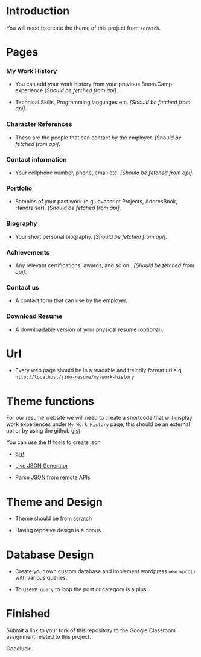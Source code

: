# Introduction

You will need to create the theme of this project from `scratch`.

# Pages

### My Work History

* You can add your work history from your previous Boom.Camp experience *[Should be fetched from api]*.

* Technical Skills, Programming languages etc. *[Should be fetched from api]*.

### Character References

* These are the people that can contact by the employer.  *[Should be fetched from api]*.

### Contact information

* Your cellphone number, phone, email etc.  *[Should be fetched from api]*.

### Portfolio

* Samples of your past work (e.g Javascript Projects, AddresBook, Handraiser).  *[Should be fetched from api]*.

### Biography

* Your short personal biography.  *[Should be fetched from api]*.

### Achievements

* Any relevant certifications, awards, and so on.. *[Should be fetched from api]*.

### Contact us

* A contact form that can use by the employer.

### Download Resume

* A downloadable version of your physical resume (optional).

# Url

* Every web page should be in a readable and freindly format url e.g `http://localhost/jino-resume/my-work-history`

# Theme functions

For our resume website we will need to create a shortcode that will display work experiences under `My Work History` page, this should be an external api or by using the github [gist](https://gist.githubusercontent.com/thomasdavis/c9dcfa1b37dec07fb2ee7f36d7278105/raw/eb7968eb551bee9e3136b420394549b9680439d4/resume.json)

You can use the ff tools to create json

* [gist](https://gist.github.com/)

* [Live JSON Generator](http://www.objgen.com/json)

* [Parse JSON from remote APIs](https://pippinsplugins.com/using-wp_remote_get-to-parse-json-from-remote-apis/)


# Theme and Design

- Theme should be from scratch 

- Having reposive design is a bonus.

# Database Design 

- Create your own custom database and implement wordpress `new wpdb()` with various queries.

- To use`WP_query` to loop the post or category is a plus.

# Finished

Submit a link to your fork of this repository to the Google Classroom assignment related to this project.

Goodluck!
